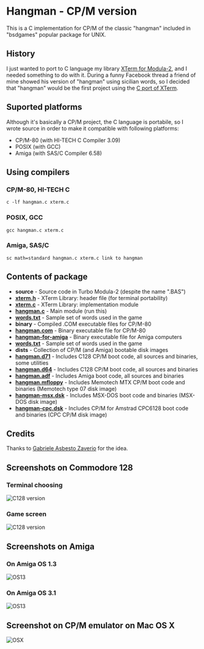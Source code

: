 # Hangman - CP/M version

This is a C implementation for CP/M of the classic "hangman" included in "bsdgames" popular package for UNIX.

## History
I just wanted to port to C language my library [XTerm for Modula-2](https://github.com/sblendorio/mod-xterm-cpm), and I needed something to do with it. During a funny Facebook thread a friend of mine showed his version of "hangman" using sicilian words, so I decided that "hangman" would be the first project using the [C port of XTerm](https://github.com/sblendorio/c-xterm-cpm).

## Suported platforms
Although it's basically a CP/M project, the C language is portabile, so I wrote source in order to make it compatible with following platforms:

- CP/M-80 (with HI-TECH C Compiler 3.09)
- POSIX (with GCC)
- Amiga (with SAS/C Compiler 6.58)

## Using compilers

### CP/M-80, HI-TECH C
```
c -lf hangman.c xterm.c
```

### POSIX, GCC
```
gcc hangman.c xterm.c
```

### Amiga, SAS/C
```
sc math=standard hangman.c xterm.c link to hangman
```

## Contents of package
- **source** - Source code in Turbo Modula-2 (despite the name ".BAS")
 - [**xterm.h**](https://github.com/sblendorio/hangman-cpm/blob/master/source/xterm.h) - XTerm Library: header file (for terminal portability)
 - [**xterm.c**](https://github.com/sblendorio/hangman-cpm/blob/master/source/xterm.c) - XTerm Library: implementation module
 - [**hangman.c**](https://github.com/sblendorio/hangman-cpm/blob/master/source/hangman.c) - Main module (run this)
 - [**words.txt**](https://github.com/sblendorio/hangman-cpm/blob/master/source/words.txt) - Sample set of words used in the game
- **binary** - Compiled .COM executable files for CP/M-80
 - [**hangman.com**](https://github.com/sblendorio/hangman-cpm/blob/master/binary/hangman.com?raw=true) - Binary executable file for CP/M-80
 - [**hangman-for-amiga**](https://github.com/sblendorio/hangman-cpm/blob/master/binary/hangman-for-amiga?raw=true) - Binary executable file for Amiga computers
 - [**words.txt**](https://github.com/sblendorio/hangman-cpm/blob/master/source/words.txt) - Sample set of words used in the game
- **dists** - Collection of CP/M (and Amiga) bootable disk images
 - [**hangman.d71**](https://github.com/sblendorio/hangman-cpm/blob/master/dists/hangman.d71?raw=true) - Includes C128 CP/M boot code, all sources and binaries, some utilities
 - [**hangman.d64**](https://github.com/sblendorio/hangman-cpm/blob/master/dists/hangman.d64?raw=true) - Includes C128 CP/M boot code, all sources and binaries
 - [**hangman.adf**](https://github.com/sblendorio/hangman-cpm/blob/master/dists/hangman.d64?raw=true) - Includes Amiga boot code, all sources and binaries
 - [**hangman.mfloppy**](https://github.com/sblendorio/hangman-cpm/blob/master/dists/hangman.mfloppy?raw=true) - Includes Memotech MTX CP/M boot code and binaries (Memotech type 07 disk image)
 - [**hangman-msx.dsk**](https://github.com/sblendorio/hangman-cpm/blob/master/dists/hangman-msx.dsk?raw=true) - Includes MSX-DOS boot code and binaries (MSX-DOS disk image)
 - [**hangman-cpc.dsk**](https://github.com/sblendorio/hangman-cpm/blob/master/dists/hangman-cpc.dsk?raw=true) - Includes CP/M for Amstrad CPC6128 boot code and binaries (CPC CP/M disk image)

## Credits
Thanks to [Gabriele Asbesto Zaverio](http://museo.freaknet.org/it/) for the idea.

## Screenshots on Commodore 128
### Terminal choosing
![C128 version](http://www.sblendorio.eu/images/hangman-c128a.png)
### Game screen
![C128 version](http://www.sblendorio.eu/images/hangman-c128b.png)

## Screenshots on Amiga
### On Amiga OS 1.3
![OS13](http://www.sblendorio.eu/images/hangman-amigaos13.png)
### On Amiga OS 3.1
![OS13](http://www.sblendorio.eu/images/hangman-amigaos31.png)

## Screenshot on CP/M emulator on Mac OS X
![OSX](http://www.sblendorio.eu/images/hangman-cpmosx.png)
